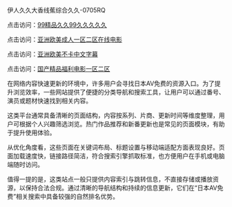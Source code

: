 伊人久久大香线蕉综合久久-0705RQ

点击访问：<a href="https://fdhf-454.pages.dev/">99精品久久99久久久久久</a>

点击访问：<a href="https://bered.pages.dev/">亚洲欧美成人一区二区在线电影</a>

点击访问：<a href="https://rtj-3zo.pages.dev/">亚洲欧美不卡中文字幕</a>

点击访问：<a href="https://vassv.pages.dev/">国产精品福利电影一区二区</a>

在网络内容快速更新的环境中，许多用户会寻找日本AV免费的资源入口。为了提升浏览效率，一些网站提供了便捷的分类导航和搜索工具，让用户可以通过番号、演员或题材快速找到相关内容。

这类平台通常具备清晰的页面结构，内容按系列、片商、更新时间等维度整理，用户可根据个人兴趣筛选浏览。热门作品推荐和新番更新也是常见的页面模块，有助于提升使用体验。

从优化角度看，这些页面在关键词布局、标题设置与移动端适配方面表现良好。页面加载速度快，链接路径简洁，符合搜索引擎抓取标准，也方便用户在手机或电脑端随时访问。

值得一提的是，这类站点一般只提供内容索引与跳转信息，不直接存储或播放资源，以保持合法合规。通过清晰的导航结构和持续的信息更新，它们在“日本AV免费”相关搜索中具备较强的自然排名优势。

<span style="display:none;">[Canonical link](https://github.com/E20250705/So8 ）</span>
